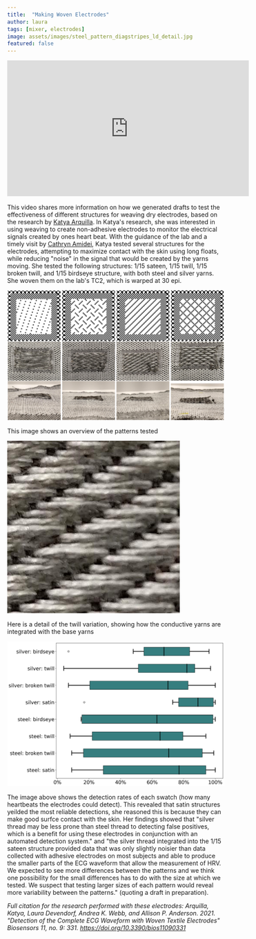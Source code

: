 ```yaml
---
title:  "Making Woven Electrodes"
author: laura
tags: [mixer, electrodes]
image: assets/images/steel_pattern_diagstripes_ld_detail.jpg
featured: false
---
```


<iframe width="560" height="315" src="https://www.youtube.com/embed/Z8sA4OFuccQ" title="YouTube video player" frameborder="0" allow="accelerometer; autoplay; clipboard-write; encrypted-media; gyroscope; picture-in-picture; web-share" allowfullscreen></iframe>


<p>This video shares more information on how we generated drafts to test the effectiveness of different structures for weaving dry electrodes, based on the research by <a target="_blank" href="https://scholar.google.com/citations?user=hhbNjTcAAAAJ&hl=en">Katya Arquilla</a>. In Katya's research, she was interested in using weaving to create non-adhesive electrodes to monitor the electrical signals created by ones heart beat. With the guidance of the lab and a timely visit by <a target="_blank" href="https://www.cathrynamidei.com/">Cathryn Amidei</a>, Katya tested several structures for the electrodes, attempting to maximize contact with the skin using long floats, while reducing "noise" in the signal that would be created by the yarns moving. She tested the following structures: 1/15 sateen, 1/15 twill, 1/15 broken twill, and 1/15 birdseye structure, with both steel and silver yarns. She woven them on the lab's TC2, which is warped at 30 epi. </p>


![electrodeoverview](./img/electrodeoverview.PNG)
<p>This image shows an overview of the patterns tested</p>

![file](./img/steel_pattern_diagstripes_ld_detail.jpg)
<p>Here is a detail of the twill variation, showing how the conductive yarns are integrated with the base yarns</p>

![file](./img/detectonrates.png)
<p>The image above shows the detection rates of each swatch (how many heartbeats the electrodes could detect). This revealed that satin structures yeilded the most reliable detections, she reasoned this is because they can make good surfce contact with the skin. Her findings showed that "silver thread may be less prone than steel thread to detecting false positives, which is a benefit for using these electrodes in conjunction with an automated detection system." and "the silver thread integrated into the 1/15 sateen structure provided data that was only slightly noisier than data collected with adhesive electrodes on most subjects and able to produce the smaller parts of the ECG waveform that allow the measurement of HRV. We expected to see more differences between the patterns and we think one possibility for the small differences has to do with the size at which we tested. We suspect that testing larger sizes of each pattern would reveal more variability between the patterns." (quoting a draft in preparation). </p>

<i>Full citation for the research performed with these electrodes: Arquilla, Katya, Laura Devendorf, Andrea K. Webb, and Allison P. Anderson. 2021. "Detection of the Complete ECG Waveform with Woven Textile Electrodes" Biosensors 11, no. 9: 331. https://doi.org/10.3390/bios11090331
</i>